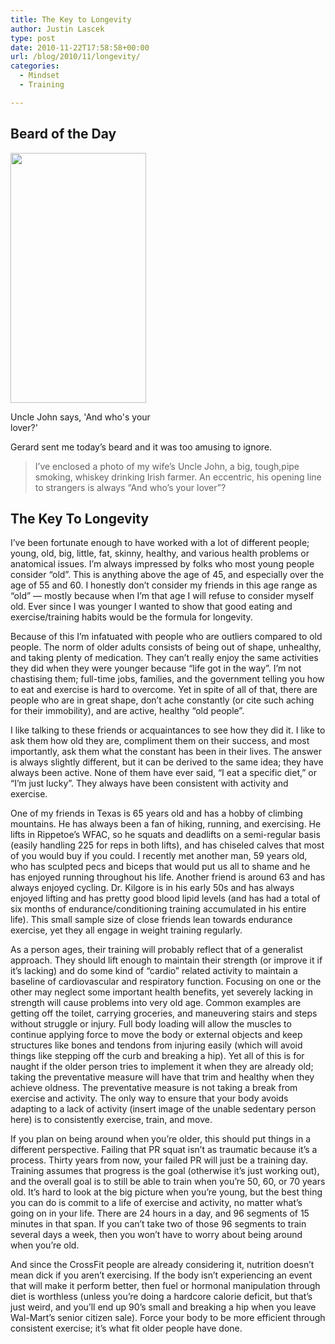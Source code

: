 ```yaml
---
title: The Key to Longevity
author: Justin Lascek
type: post
date: 2010-11-22T17:58:58+00:00
url: /blog/2010/11/longevity/
categories:
  - Mindset
  - Training

---
```

## Beard of the Day

<div id="attachment_3220" style="width: 227px" class="wp-caption aligncenter">
  <a href="/2010/11/110720101130.jpg"><img aria-describedby="caption-attachment-3220" data-attachment-id="3220" data-permalink="/blog/2010/11/longevity/attachment/110720101130/" data-orig-file="/2010/11/110720101130.jpg" data-orig-size="554,1020" data-comments-opened="1" data-image-meta="{&quot;aperture&quot;:&quot;2.8&quot;,&quot;credit&quot;:&quot;&quot;,&quot;camera&quot;:&quot;N95&quot;,&quot;caption&quot;:&quot;&quot;,&quot;created_timestamp&quot;:&quot;1278858770&quot;,&quot;copyright&quot;:&quot;&quot;,&quot;focal_length&quot;:&quot;5.6&quot;,&quot;iso&quot;:&quot;100&quot;,&quot;shutter_speed&quot;:&quot;0.007&quot;,&quot;title&quot;:&quot;&quot;}" data-image-title="110720101130" data-image-description="" data-medium-file="/2010/11/110720101130-217x400.jpg" data-large-file="/2010/11/110720101130.jpg" src="/2010/11/110720101130-217x400.jpg" alt="" title="110720101130" width="217" height="400" class="size-medium wp-image-3220" srcset="/2010/11/110720101130-217x400.jpg 217w, /2010/11/110720101130.jpg 554w" sizes="(max-width: 217px) 100vw, 217px" /></a>
  
  <p id="caption-attachment-3220" class="wp-caption-text">
    Uncle John says, 'And who's your lover?'
  </p>
</div>


  
Gerard sent me today&#8217;s beard and it was too amusing to ignore. 

> I&#8217;ve enclosed a photo of my wife&#8217;s Uncle John, a big, tough,pipe smoking, whiskey drinking Irish farmer. An eccentric, his opening line to strangers is always &#8220;And who&#8217;s your lover&#8221;? 



## The Key To Longevity

I&#8217;ve been fortunate enough to have worked with a lot of different people; young, old, big, little, fat, skinny, healthy, and various health problems or anatomical issues. I&#8217;m always impressed by folks who most young people consider &#8220;old&#8221;. This is anything above the age of 45, and especially over the age of 55 and 60. I honestly don&#8217;t consider my friends in this age range as &#8220;old&#8221; &#8212; mostly because when I&#8217;m that age I will refuse to consider myself old. Ever since I was younger I wanted to show that good eating and exercise/training habits would be the formula for longevity.
  

  
Because of this I&#8217;m infatuated with people who are outliers compared to old people. The norm of older adults consists of being out of shape, unhealthy, and taking plenty of medication. They can&#8217;t really enjoy the same activities they did when they were younger because &#8220;life got in the way&#8221;. I&#8217;m not chastising them; full-time jobs, families, and the government telling you how to eat and exercise is hard to overcome. Yet in spite of all of that, there are people who are in great shape, don&#8217;t ache constantly (or cite such aching for their immobility), and are active, healthy &#8220;old people&#8221;.
  

  
I like talking to these friends or acquaintances to see how they did it. I like to ask them how old they are, compliment them on their success, and most importantly, ask them what the constant has been in their lives. The answer is always slightly different, but it can be derived to the same idea; they have always been active. None of them have ever said, &#8220;I eat a specific diet,&#8221; or &#8220;I&#8217;m just lucky&#8221;. They always have been consistent with activity and exercise.
  

  
One of my friends in Texas is 65 years old and has a hobby of climbing mountains. He has always been a fan of hiking, running, and exercising. He lifts in Rippetoe&#8217;s WFAC, so he squats and deadlifts on a semi-regular basis (easily handling 225 for reps in both lifts), and has chiseled calves that most of you would buy if you could. I recently met another man, 59 years old, who has sculpted pecs and biceps that would put us all to shame and he has enjoyed running throughout his life. Another friend is around 63 and has always enjoyed cycling. Dr. Kilgore is in his early 50s and has always enjoyed lifting and has pretty good blood lipid levels (and has had a total of six months of endurance/conditioning training accumulated in his entire life). This small sample size of close friends lean towards endurance exercise, yet they all engage in weight training regularly.
  

  
As a person ages, their training will probably reflect that of a generalist approach. They should lift enough to maintain their strength (or improve it if it&#8217;s lacking) and do some kind of &#8220;cardio&#8221; related activity to maintain a baseline of cardiovascular and respiratory function. Focusing on one or the other may neglect some important health benefits, yet severely lacking in strength will cause problems into very old age. Common examples are getting off the toilet, carrying groceries, and maneuvering stairs and steps without struggle or injury. Full body loading will allow the muscles to continue applying force to move the body or external objects and keep structures like bones and tendons from injuring easily (which will avoid things like stepping off the curb and breaking a hip). Yet all of this is for naught if the older person tries to implement it when they are already old; taking the preventative measure will have that trim and healthy when they achieve oldness. The preventative measure is not taking a break from exercise and activity. The only way to ensure that your body avoids adapting to a lack of activity (insert image of the unable sedentary person here) is to consistently exercise, train, and move.
  

  
If you plan on being around when you&#8217;re older, this should put things in a different perspective. Failing that PR squat isn&#8217;t as traumatic because it&#8217;s a process. Thirty years from now, your failed PR will just be a training day. Training assumes that progress is the goal (otherwise it&#8217;s just working out), and the overall goal is to still be able to train when you&#8217;re 50, 60, or 70 years old. It&#8217;s hard to look at the big picture when you&#8217;re young, but the best thing you can do is commit to a life of exercise and activity, no matter what&#8217;s going on in your life. There are 24 hours in a day, and 96 segments of 15 minutes in that span. If you can&#8217;t take two of those 96 segments to train several days a week, then you won&#8217;t have to worry about being around when you&#8217;re old.
  

  
And since the CrossFit people are already considering it, nutrition doesn&#8217;t mean dick if you aren&#8217;t exercising. If the body isn&#8217;t experiencing an event that will make it perform better, then fuel or hormonal manipulation through diet is worthless (unless you&#8217;re doing a hardcore calorie deficit, but that&#8217;s just weird, and you&#8217;ll end up 90&#8217;s small and breaking a hip when you leave Wal-Mart&#8217;s senior citizen sale). Force your body to be more efficient through consistent exercise; it&#8217;s what fit older people have done.
